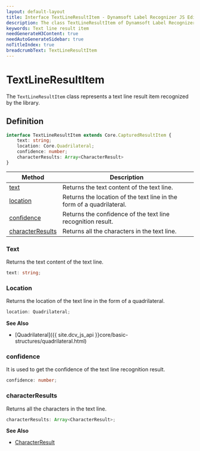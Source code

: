```yaml
---
layout: default-layout
title: Interface TextLineResultItem - Dynamsoft Label Recognizer JS Edition API Reference
description: The class TextLineResultItem of Dynamsoft Label Recognizer represents a text line result item recognized by a document layout analysis engine.
keywords: Text line result item
needGenerateH3Content: true
needAutoGenerateSidebar: true
noTitleIndex: true
breadcrumbText: TextLineResultItem
---
```


# TextLineResultItem

The `TextLineResultItem` class represents a text line result item recognized by the library.

## Definition

```typescript
interface TextLineResultItem extends Core.CapturedResultItem {
    text: string;
    location: Core.Quadrilateral;
    confidence: number;
    characterResults: Array<CharacterResult>
}
```

| Method                                  | Description                                                           |
| --------------------------------------- | --------------------------------------------------------------------- |
| [text](#text)                         | Returns the text content of the text line.                            |
| [location](#location)                 | Returns the location of the text line in the form of a quadrilateral. |
| [confidence](#confidence)             | Returns the confidence of the text line recognition result.           |
| [characterResults](#characterresults) | Returns all the characters in the text line.                          |

### Text

Returns the text content of the text line.

```typescript
text: string;
```

### Location

Returns the location of the text line in the form of a quadrilateral.

```typescript
location: Quadrilateral;
```

**See Also**

* [Quadrilateral]({{ site.dcv_js_api }}core/basic-structures/quadrilateral.html)

### confidence

It is used to get the confidence of the text line recognition result.

```typescript
confidence: number;
```

### characterResults

Returns all the characters in the text line.

```typescript
characterResults: Array<CharacterResult>;
```

**See Also**

* [CharacterResult](./character-result.md)
